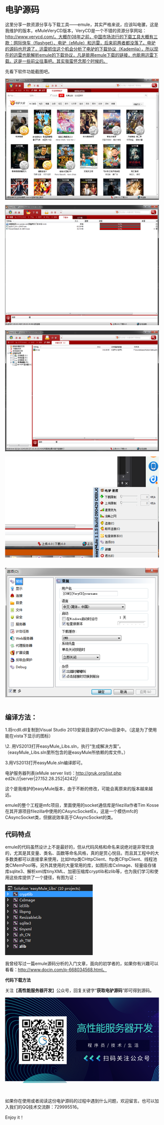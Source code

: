 # 电驴源码

这里分享一款资源分享与下载工具——emule，其实严格来说，应该叫电骡，这是我维护的版本，eMuleVeryCD版本，VeryCD是一个不错的资源分享网站：http://www.verycd.com/。大概在08年之前，中国市场流行的下载工具大概有三款：网际快车（flashget）、电驴（eMule）和迅雷，后来前两者都没落了。电驴的源码也开源了，迅雷抓住这个机会分析了电驴的下载协议（Kademlia），所以现在的迅雷也能解析emule的下载协议，凡是能用emule下载的链接，也能用迅雷下载。这是一些前尘往事吧。其实我蛮怀念那个时候的。

  先看下软件功能截图吧。

![img](imgs/20170707102134921.png)



![img](imgs/20170707102116196.png)

![img](imgs/20170707102159996.png)

![img](imgs/20170707102225208.png)![点击并拖拽以移动](data:image/gif;base64,R0lGODlhAQABAPABAP///wAAACH5BAEKAAAALAAAAAABAAEAAAICRAEAOw==)

![img](imgs/20170707102237518.png)![点击并拖拽以移动](data:image/gif;base64,R0lGODlhAQABAPABAP///wAAACH5BAEKAAAALAAAAAABAAEAAAICRAEAOw==)



## **编译方法：**

1.将rcdll.dll复制到Visual Studio 2013安装目录的VC\bin目录中。（这是为了使用能在vista下显示的图标）

\2. 用VS2013打开easyMule_Libs.sln，执行“生成解决方案”。（easyMule_Libs.sln里所包含的是easyMule所依赖的库文件。）

3.用VS2013打开easyMule.sln编译即可。

电驴服务器列表(eMule server list)：http://gruk.org/list.php   ed2k://|server|27.152.28.252|4242|/

这个是我维护的easyMule版本，由于不断的修改，可能会离原来的版本越来越远。



emule的整个工程是mfc项目，里面使用的socket通信库是filezilla作者Tim Kosse在其开源项目filezilla中使用的CAsyncSocketEx，这是一个模仿mfc的CAsyncSocket类，但据说效率高于CAsyncSocket的类。

## 代码特点

emule的代码虽然设计上不是最好的，但从代码风格和命名来说绝对是非常优良的，尤其是其变量、类名、函数等命名风格，真的是赏心悦目。而且其工程中的大多数类都可以直接拿来使用，比如http类CHttpClient、ftp类CFtpClient、线程池类CMemPool等。另外其使用的大量常用的库，如图形库CxImage、轻量级存储库sqlite3、解析xml库tinyXML、加密压缩库cryptlib和zlib等，也为我们学习和使用这些库提供了一个捷径，有图为证：

![img](imgs/20170707103535158.png)![点击并拖拽以移动](data:image/gif;base64,R0lGODlhAQABAPABAP///wAAACH5BAEKAAAALAAAAAABAAEAAAICRAEAOw==)



我曾经写过一篇emule源码分析的入门文章，面向的初学者的，如果你有兴趣可以看看：http://www.docin.com/p-668034568.html。

**代码下载方法**

关注【**高性能服务器开发**】公众号，回复关键字“**获取电驴源码**”即可得到源码。

![img](imgs/wechat.png)

![点击并拖拽以移动](data:image/gif;base64,R0lGODlhAQABAPABAP///wAAACH5BAEKAAAALAAAAAABAAEAAAICRAEAOw==)

如果你在使用或者阅读这份电驴源码的过程中遇到什么问题，欢迎留言。也可以加入我们的QQ技术交流群：729995516。

Enjoy it！
